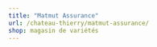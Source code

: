 ```yaml
---
title: "Matmut Assurance"
url: /chateau-thierry/matmut-assurance/
shop: magasin de variétés
---
```

